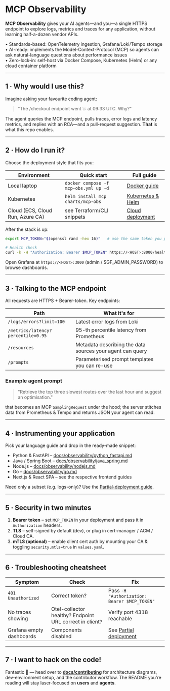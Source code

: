 # MCP Observability

**MCP Observability** gives your AI agents—and you—a single HTTPS endpoint to explore logs, metrics and traces for any application, without learning half-a-dozen vendor APIs.

•   Standards-based: OpenTelemetry ingestion, Grafana/Loki/Tempo storage  
•   AI-ready: implements the Model-Context-Protocol (MCP) so agents can ask natural-language questions about performance issues  
•   Zero-lock-in: self-host via Docker Compose, Kubernetes (Helm) or any cloud container platform

---

## 1 · Why would I use this?

Imagine asking your favourite coding agent:

> "The /checkout endpoint went 💥 at 09:33 UTC. Why?"

The agent queries the MCP endpoint, pulls traces, error logs and latency metrics, and replies with an RCA—and a pull-request suggestion.  **That** is what this repo enables.

---

## 2 · How do I run it?

Choose the deployment style that fits you:

| Environment | Quick start | Full guide |
|-------------|------------|------------|
| Local laptop | `docker compose -f mcp-obs.yml up -d` | [Docker guide](docs/guides/docker.md) |
| Kubernetes   | `helm install mcp charts/mcp-obs`      | [Kubernetes & Helm](docs/guides/kubernetes.md) |
| Cloud (ECS, Cloud Run, Azure CA) | see Terraform/CLI snippets | [Cloud deployment](docs/guides/cloud-deployment.md) |

After the stack is up:

```bash
export MCP_TOKEN="$(openssl rand -hex 16)"   # use the same token you passed during install

# Health check
curl -k -H "Authorization: Bearer $MCP_TOKEN" https://<HOST>:8000/health
```

Open Grafana at `https://<HOST>:3000` (admin / $GF_ADMIN_PASSWORD) to browse dashboards.

---

## 3 · Talking to the MCP endpoint

All requests are HTTPS + Bearer-token.  Key endpoints:

| Path | What it's for |
|------|---------------|
| `/logs/errors?limit=100` | Latest error logs from Loki |
| `/metrics/latency?percentile=0.95` | 95-th percentile latency from Prometheus |
| `/resources` | Metadata describing the data sources your agent can query |
| `/prompts` | Parameterised prompt templates you can re-use |

### Example agent prompt

> "Retrieve the top three slowest routes over the last hour and suggest an optimisation."

that becomes an MCP `SamplingRequest` under the hood; the server stitches data from Prometheus & Tempo and returns JSON your agent can read.

---

## 4 · Instrumenting your application

Pick your language guide and drop in the ready-made snippet:

* Python & FastAPI – [docs/observability/python_fastapi.md](docs/observability/python_fastapi.md)
* Java / Spring Boot – [docs/observability/java_spring.md](docs/observability/java_spring.md)
* Node.js – [docs/observability/nodejs.md](docs/observability/nodejs.md)
* Go – [docs/observability/go.md](docs/observability/go.md)
* Next.js & React SPA – see the respective frontend guides

Need only a subset (e.g. logs-only)?  Use the [Partial-deployment guide](docs/guides/partial-deployment.md).

---

## 5 · Security in two minutes

1.  **Bearer token** – set `MCP_TOKEN` in your deployment and pass it in `Authorization` headers.
2.  **TLS** – self-signed by default (dev), or plug in cert-manager / ACM / Cloud CA.
3.  **mTLS (optional)** – enable client cert auth by mounting your CA & toggling `security.mtls=true` in `values.yaml`.

---

## 6 · Troubleshooting cheatsheet

| Symptom | Check | Fix |
|---------|-------|-----|
| `401 Unauthorized` | Correct token? | Pass `-H "Authorization: Bearer $MCP_TOKEN"` |
| No traces showing | Otel-collector healthy? Endpoint URL correct in client? | Verify port 4318 reachable |
| Grafana empty dashboards | Components disabled | See [Partial deployment](docs/guides/partial-deployment.md) |

---

## 7 · I want to hack on the code!

Fantastic 🎉 — head over to **[docs/contributing](docs/contributing/)** for architecture diagrams, dev-environment setup, and the contributor workflow.  The README you're reading will stay laser-focused on **users** and **agents**.
